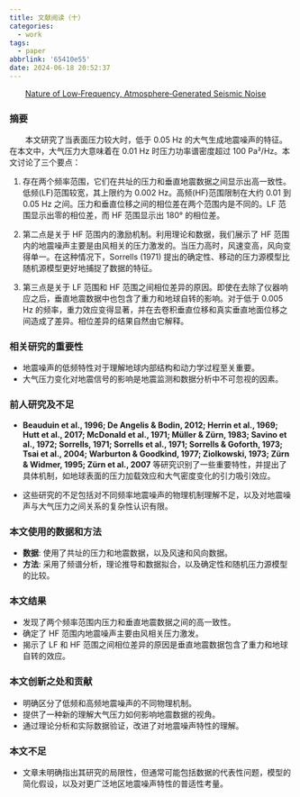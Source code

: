 ```yaml
---
title: 文献阅读（十）
categories:
  - work
tags:
  - paper
abbrlink: '65410e55'
date: 2024-06-18 20:52:37
---
```


&emsp;&emsp;[Nature of Low‐Frequency, Atmosphere‐Generated Seismic Noise](https://agupubs.onlinelibrary.wiley.com/doi/full/10.1029/2020JB019423?af=R)
<!--less-->

### 摘要
&emsp;&emsp;本文研究了当表面压力较大时，低于 0.05 Hz 的大气生成地震噪声的特征。在本文中，大气压力大意味着在 0.01 Hz 时压力功率谱密度超过 100 Pa²/Hz。本文讨论了三个要点：

1. 存在两个频率范围，它们在共址的压力和垂直地震数据之间显示出高一致性。低频(LF)范围较宽，其上限约为 0.002 Hz。高频(HF)范围限制在大约 0.01 到 0.05 Hz 之间。压力和垂直位移之间的相位差在两个范围内是不同的。LF 范围显示出零的相位差，而 HF 范围显示出 180° 的相位差。

2. 第二点是关于 HF 范围内的激励机制。利用理论和数据，我们展示了 HF 范围内的地震噪声主要是由风相关的压力激发的。当压力高时，风速变高，风向变得单一。在这种情况下，Sorrells (1971) 提出的确定性、移动的压力源模型比随机源模型更好地捕捉了数据的特征。

3. 第三点是关于 LF 范围和 HF 范围之间相位差异的原因。即使在去除了仪器响应之后，垂直地震数据中也包含了重力和地球自转的影响。对于低于 0.005 Hz 的频率，重力效应变得显著，并在去卷积垂直位移和真实垂直地面位移之间造成了差异。相位差异的结果自然由它解释。

### 相关研究的重要性

- 地震噪声的低频特性对于理解地球内部结构和动力学过程至关重要。
- 大气压力变化对地震信号的影响是地震监测和数据分析中不可忽视的因素。

### 前人研究及不足

- **Beauduin et al., 1996; De Angelis & Bodin, 2012; Herrin et al., 1969; Hutt et al., 2017; McDonald et al., 1971; Müller & Zürn, 1983; Savino et al., 1972; Sorrells, 1971; Sorrells et al., 1971; Sorrells & Goforth, 1973; Tsai et al., 2004; Warburton & Goodkind, 1977; Ziolkowski, 1973; Zürn & Widmer, 1995; Zürn et al., 2007** 等研究识别了一些重要特性，并提出了具体机制，如地球表面的压力加载效应和大气密度变化的引力吸引效应。
  
- 这些研究的不足包括对不同频率地震噪声的物理机制理解不足，以及对地震噪声与大气压力之间关系的复杂性认识有限。

### 本文使用的数据和方法

- **数据**: 使用了共址的压力和地震数据，以及风速和风向数据。
- **方法**: 采用了频谱分析，理论推导和数据拟合，以及确定性和随机压力源模型的比较。

### 本文结果

- 发现了两个频率范围内压力和垂直地震数据之间的高一致性。
- 确定了 HF 范围内地震噪声主要由风相关压力激发。
- 揭示了 LF 和 HF 范围之间相位差异的原因是垂直地震数据包含了重力和地球自转的效应。

### 本文创新之处和贡献

- 明确区分了低频和高频地震噪声的不同物理机制。
- 提供了一种新的理解大气压力如何影响地震数据的视角。
- 通过理论分析和实际数据验证，改进了对地震噪声特性的理解。

### 本文不足

- 文章未明确指出其研究的局限性，但通常可能包括数据的代表性问题，模型的简化假设，以及对更广泛地区地震噪声特性的普适性考量。
